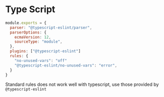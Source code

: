 # Type Script

```js
module.exports = {
  parser: "@typescript-eslint/parser",
  parserOptions: {
    ecmaVersion: 12,
    sourceType: "module",
  },
  plugins: ["@typescript-eslint"]
  rules: {
    "no-unused-vars": "off"
    "@typescript-eslint/no-unused-vars": "error",
  }
}
```

Standard rules does not work well with typescript, use those provided by
`@typescript-eslint`
